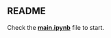 ## README
Check the __[main.ipynb](https://github.com/axelv/NILM/blob/master/data/main.ipynb)__ file to start.
